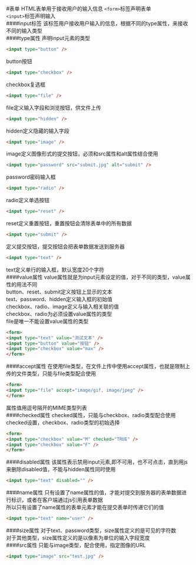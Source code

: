 #表单
HTML表单用于接收用户的输入信息
`<form>`标签声明表单          
`<input>`标签声明输入     
####input标签
该标签用户接收用户输入的信息，根据不同的type属性，来接收不同的输入类型            
####type属性
声明input元素的类型          
```html
<input type="button" />
```
button按钮
```html
<input type="checkbox" />
```
checkbox复选框
```html
<input type="file" />
```
file定义输入字段和浏览按钮，供文件上传 
```html
<input type="hidden" />
```
hidden定义隐藏的输入字段         
```html
<input type="image" />
```
image定义图像形式的提交按钮，必须和src属性和alt属性结合使用
```html
<input type="password" src="submit.jpg" alt="submit" />
```
password密码输入框
```html
<input type="radio" />
```
radio定义单选按钮
```html
<input type="reset" />
```
reset定义重置按钮，重置按钮会清除表单中的所有数据
```html
<input type="submit" />
```
定义提交按钮，提交按钮会把表单数据发送到服务器
```html
<input type="text" />
```
text定义单行的输入框，默认宽度20个字符        
####value属性
value属性就是为input元素设定的值，对于不同的类型，value属性的用法不同            
button、reset、submit定义按钮上显示的文本         
text、password、hidden定义输入框的初始值       
checkbox、radio、image定义与输入相关联的值          
checkbox、radio为必须设置value属性的类型       
file是唯一不能设置value属性的类型        
```html
<form>
<input type="text" value="测试文本" />
<input type="button" value="按钮" />
<input type="checkbox" value="max" />
</form>
```
####accept属性
在使用file类型，在文件上传中使用accept属性，也就是限制上传的文件类型，只能与file类型配合使用
```html
<form>
<input type="file" accept="image/gif, image/jpeg" />
</form>
```
属性值用逗号隔开的MIME类型列表          
####checked属性
checked属性，只能与checkbox、radio类型配合使用      
checked设置，checkbox、radio类型的初始选择         
```html
<form>
<input type="checkbox" value="M" checked="TRUE" />
<input type="checkbox" value="F" />
</form>
```
####disabled属性
该属性表示禁用input元素,即不可用，也不可点击，直到用js来删除disabled值，不能与hidden属性同时使用
```html
<input type="text" disabled="" />
```
####name属性
只有设置了name属性的值，才能对提交到服务器的表单数据进行标识，或者在客户端通过js引用表单数据          
所以只有设置了name属性的表单元素才能在提交表单时传递它们的值          
```html
<input type="text" name="user" />
```
####size属性
对于text、password类型，size属性定义的是可见的字符数         
对于其他类型，size属性定义的是以像素为单位的输入字段宽度               
####src属性
只能与image类型，配合使用，指定图像的URL         
```html
<input type="image" src="test.jpg" />
```
